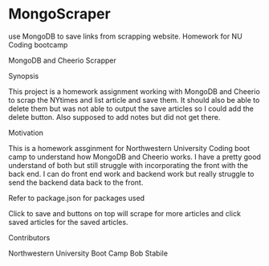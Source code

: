 # MongoScraper
use MongoDB to save links from scrapping website. Homework for NU Coding bootcamp

MongoDB and Cheerio Scrapper

Synopsis

This project is a homework assignment working with MongoDB and Cheerio to scrap the NYtimes and list article and save them.  It should also be able to delete them but was not able to output the save articles so I could add the delete button.  Also supposed to add notes but did not get there.


Motivation

This is a homework assginment for Northwestern University Coding boot camp to understand how MongoDB and Cheerio works.  I have a pretty good understand of both but still struggle with incorporating the front with the back end.  I can do front end work and backend work but really struggle to send the backend data back to the front.


Refer to package.json for packages used


Click to save and buttons on top will scrape for more articles and click saved articles for the saved articles.

Contributors

Northwestern University Boot Camp
Bob Stabile

